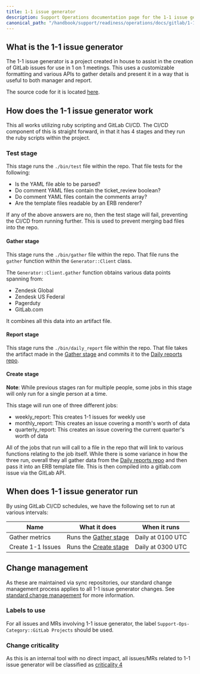 ```yaml
---
title: 1-1 issue generator
description: Support Operations documentation page for the 1-1 issue generator
canonical_path: "/handbook/support/readiness/operations/docs/gitlab/1-1_issue_generator"
---
```


## What is the 1-1 issue generator

The 1-1 issue generator is a project created in house to assist in the creation
of GitLab issues for use in 1 on 1 meetings. This uses a customizable formatting
and various APIs to gather details and present it in a way that is useful to
both manager and report.

The source code for it is located
[here](https://gitlab.com/gitlab-com/support/toolbox/1-1-issue-generator).

## How does the 1-1 issue generator work

This all works utilizing ruby scripting and GitLab CI/CD. The CI/CD component
of this is straight forward, in that it has 4 stages and they run the ruby
scripts within the project.

### Test stage

This stage runs the `./bin/test` file within the repo. That file tests for the
following:

- Is the YAML file able to be parsed?
- Do comment YAML files contain the ticket_review boolean?
- Do comment YAML files contain the comments array?
- Are the template files readable by an ERB renderer?

If any of the above answers are no, then the test stage will fail, preventing
the CI/CD from running further. This is used to prevent merging bad files into
the repo.

#### Gather stage

This stage runs the `./bin/gather` file within the repo. That file runs the
`gather` function within the `Generator::Client` class.

The `Generator::Client.gather` function obtains various data points spanning
from:

- Zendesk Global
- Zendesk US Federal
- Pagerduty
- GitLab.com

It combines all this data into an artifact file.

#### Report stage

This stage runs the `./bin/daily_report` file within the repo. That file takes
the artifact made in the [Gather stage](#gather-stage) and commits it to the
[Daily reports repo](https://gitlab.com/gitlab-com/support/1-1s/daily-reports).

#### Create stage

**Note**: While previous stages ran for multiple people, some jobs in this stage
will only run for a single person at a time.

This stage will run one of three different jobs:

- weekly_report: This creates 1-1 issues for weekly use
- monthly_report: This creates an issue covering a month's worth of data
- quarterly_report: This creates an issue covering the current quarter's worth
  of data

All of the jobs that run will call to a file in the repo that will link to
various functions relating to the job itself. While there is some variance in
how the three run, overall they all gather data from the
[Daily reports repo](https://gitlab.com/gitlab-com/support/1-1s/daily-reports)
and then pass it into an ERB template file. This is then compiled into a
gitlab.com issue via the GitLab API.

## When does 1-1 issue generator run

By using GitLab CI/CD schedules, we have the following set to run at various
intervals:

| Name              | What it does                           | When it runs      |
|-------------------|----------------------------------------|-------------------|
| Gather metrics    | Runs the [Gather stage](#gather-stage) | Daily at 0100 UTC |
| Create 1-1 Issues | Runs the [Create stage](#create-stage) | Daily at 0300 UTC |

## Change management

As these are maintained via sync repositories, our standard change management
process applies to all 1-1 issue generator changes. See
[standard change management](/handbook/support/readiness/operations/docs/change_management#standard-change-management)
for more information.

### Labels to use

For all issues and MRs involving 1-1 issue generator, the label
`Support-Ops-Category::GitLab Projects` should be used.

### Change criticality

As this is an internal tool with no direct impact, all issues/MRs related to
1-1 issue generator will be classified as
[criticality 4](/handbook/support/readiness/operations/docs/change_criticalities#criticality-4)
